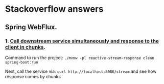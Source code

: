 # Stackoverflow answers

## Spring WebFlux.
### 1. [Call downstream service simultaneously and response to the client in chunks](https://stackoverflow.com/questions/59722242/how-to-return-response-immediate-to-client-in-spring-flux-by-controlling-the-no/59723426#59723426).
Command to run the project: `./mvnw -pl reactive-stream-response clean spring-boot:run`

Next, call the service via: `curl http://localhost:8080/stream` and see how response comes by chunks
